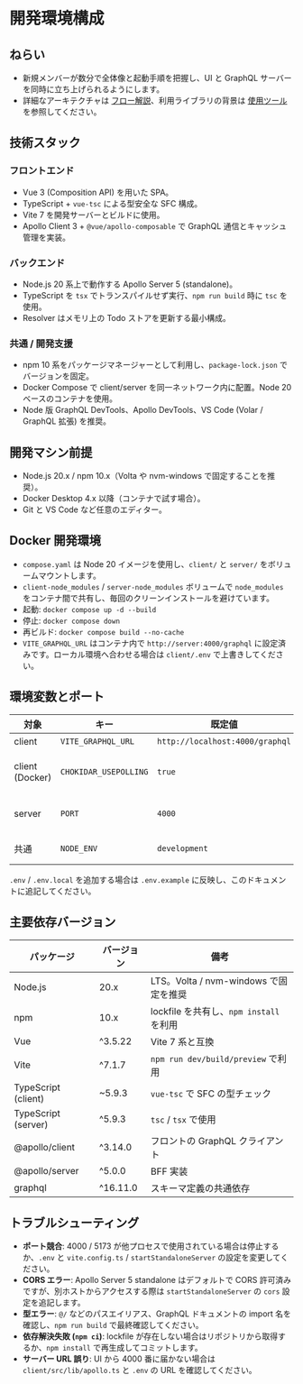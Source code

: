 ﻿# 開発環境構成

## ねらい
- 新規メンバーが数分で全体像と起動手順を把握し、UI と GraphQL サーバーを同時に立ち上げられるようにします。
- 詳細なアーキテクチャは [フロー解説](フロー解説.md)、利用ライブラリの背景は [使用ツール](使用ツール.md) を参照してください。

## 技術スタック
### フロントエンド
- Vue 3 (Composition API) を用いた SPA。
- TypeScript + `vue-tsc` による型安全な SFC 構成。
- Vite 7 を開発サーバーとビルドに使用。
- Apollo Client 3 + `@vue/apollo-composable` で GraphQL 通信とキャッシュ管理を実装。

### バックエンド
- Node.js 20 系上で動作する Apollo Server 5 (standalone)。
- TypeScript を `tsx` でトランスパイルせず実行、`npm run build` 時に `tsc` を使用。
- Resolver はメモリ上の Todo ストアを更新する最小構成。

### 共通 / 開発支援
- npm 10 系をパッケージマネージャーとして利用し、`package-lock.json` でバージョンを固定。
- Docker Compose で client/server を同一ネットワーク内に配置。Node 20 ベースのコンテナを使用。
- Node 版 GraphQL DevTools、Apollo DevTools、VS Code (Volar / GraphQL 拡張) を推奨。

## 開発マシン前提
- Node.js 20.x / npm 10.x（Volta や nvm-windows で固定することを推奨）。
- Docker Desktop 4.x 以降（コンテナで試す場合）。
- Git と VS Code など任意のエディター。

## Docker 開発環境
- `compose.yaml` は Node 20 イメージを使用し、`client/` と `server/` をボリュームマウントします。
- `client-node_modules` / `server-node_modules` ボリュームで `node_modules` をコンテナ間で共有し、毎回のクリーンインストールを避けています。
- 起動: `docker compose up -d --build`
- 停止: `docker compose down`
- 再ビルド: `docker compose build --no-cache`
- `VITE_GRAPHQL_URL` はコンテナ内で `http://server:4000/graphql` に設定済みです。ローカル環境へ合わせる場合は `client/.env` で上書きしてください。

## 環境変数とポート
| 対象 | キー | 既定値 | 役割 |
| --- | --- | --- | --- |
| client | `VITE_GRAPHQL_URL` | `http://localhost:4000/graphql` | GraphQL の接続先 URL |
| client (Docker) | `CHOKIDAR_USEPOLLING` | `true` | Windows + ボリューム時のファイル監視安定化 |
| server | `PORT` | `4000` | 必要に応じて `startStandaloneServer` に渡す |
| 共通 | `NODE_ENV` | `development` | ビルドやロギングの切り替えに利用予定 |

`.env` / `.env.local` を追加する場合は `.env.example` に反映し、このドキュメントに追記してください。

## 主要依存バージョン
| パッケージ | バージョン | 備考 |
| --- | --- | --- |
| Node.js | 20.x | LTS。Volta / nvm-windows で固定を推奨 |
| npm | 10.x | lockfile を共有し、`npm install` を利用 |
| Vue | ^3.5.22 | Vite 7 系と互換 |
| Vite | ^7.1.7 | `npm run dev/build/preview` で利用 |
| TypeScript (client) | ~5.9.3 | `vue-tsc` で SFC の型チェック |
| TypeScript (server) | ^5.9.3 | `tsc` / `tsx` で使用 |
| @apollo/client | ^3.14.0 | フロントの GraphQL クライアント |
| @apollo/server | ^5.0.0 | BFF 実装 |
| graphql | ^16.11.0 | スキーマ定義の共通依存 |

## トラブルシューティング
- **ポート競合**: 4000 / 5173 が他プロセスで使用されている場合は停止するか、`.env` と `vite.config.ts` / `startStandaloneServer` の設定を変更してください。
- **CORS エラー**: Apollo Server 5 standalone はデフォルトで CORS 許可済みですが、別ホストからアクセスする際は `startStandaloneServer` の `cors` 設定を追記します。
- **型エラー**: `@/` などのパスエイリアス、GraphQL ドキュメントの import 名を確認し、`npm run build` で最終確認してください。
- **依存解決失敗 (`npm ci`)**: lockfile が存在しない場合はリポジトリから取得するか、`npm install` で再生成してコミットします。
- **サーバー URL 誤り**: UI から 4000 番に届かない場合は `client/src/lib/apollo.ts` と `.env` の URL を確認してください。
